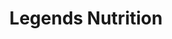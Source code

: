 ---
title: "Legends Nutrition"
url: /oklahoma-city/legends-nutrition/
shop: nutrition supplements
---